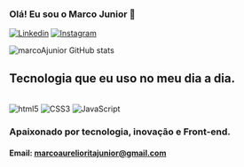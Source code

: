 ### Olá! Eu sou o Marco Junior 👋

[![Linkedin](https://img.shields.io/badge/LinkedIn-0077B5?style=for-the-badge&logo=linkedin&logoColor=white)](https://www.linkedin.com/in/marco-aurelio-90544821b/)
[![Instagram](	https://img.shields.io/badge/Instagram-E4405F?style=for-the-badge&logo=instagram&logoColor=white)](https://www.instagram.com/marco._junior/)

![marcoAjunior GitHub stats](https://github-readme-stats.vercel.app/api?username=marcoAjunior&show_icons=true&theme=dracula)

## Tecnologia que eu uso no meu dia a dia.

<div style="display: inline-block"><br/>
    <img aline: center alt="html5" src="https://img.shields.io/badge/HTML5-E34F26?style=for-the-badge&logo=html5&logoColor=white" />
    <img aline: center alt="CSS3" src="https://img.shields.io/badge/CSS3-1572B6?style=for-the-badge&logo=css3&logoColor=white" />
    <img aline: center alt="JavaScript" src="https://img.shields.io/badge/JavaScript-F7DF1E?style=for-the-badge&logo=javascript&logoColor=black" />
</div><br/>

### Apaixonado por tecnologia, inovação e Front-end.
#### Email: marcoaurelioritajunior@gmail.com
